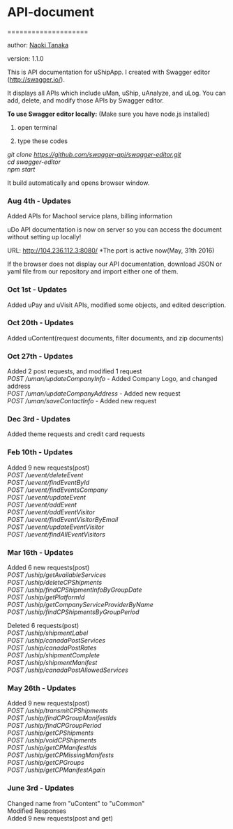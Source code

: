 # API-document
====================

author: [Naoki Tanaka](naoki.tanaka@machool.com)

version: 1.1.0

This is API documentation for uShipApp. I created with Swagger editor (http://swagger.io/). 

It displays all APIs which include uMan, uShip, uAnalyze, and uLog.
You can add, delete, and modify those APIs by Swagger editor.


<strong>To use Swagger editor locally:</strong>
(Make sure you have node.js installed)


1. open terminal
 

2. type these codes


<em>git clone https://github.com/swagger-api/swagger-editor.git</em><br>
<em>cd swagger-editor</em><br>
<em>npm start</em><br>


It build automatically and opens browser window.

<h3>Aug 4th - Updates</h3>

Added APIs for Machool service plans, billing information

uDo API documentation is now on server so you can access the document without setting up locally!

URL: http://104.236.112.3:8080/  *The port is active now(May, 31th 2016)

If the browser does not display our API documentation, download JSON or yaml file from our repository and import either one of them. 


<h3>Oct 1st - Updates</h3>

Added uPay and uVisit APIs, modified some objects, and edited description.  

<h3>Oct 20th - Updates</h3>

Added uContent(request documents, filter documents, and zip documents)

<h3>Oct 27th - Updates</h3>

Added 2 post requests, and modified 1 request<br>
<em>POST /uman/updateCompanyInfo</em> - Added Company Logo, and changed address<br>
<em>POST /uman/updateCompanyAddress</em> - Added new request<br>
<em>POST /uman/saveContactInfo</em> - Added new request<br>

<h3>Dec 3rd - Updates</h3>

Added theme requests and credit card requests<br>

<h3>Feb 10th - Updates</h3>

Added 9 new requests(post)<br>
<em>POST /uevent/deleteEvent</em><br>
<em>POST /uevent/findEventById</em><br>
<em>POST /uevent/findEventsCompany</em><br>
<em>POST /uevent/updateEvent</em><br>
<em>POST /uevent/addEvent</em><br>
<em>POST /uevent/addEventVisitor</em><br>
<em>POST /uevent/findEventVisitorByEmail</em><br>
<em>POST /uevent/updateEventVisitor</em><br>
<em>POST /uevent/findAllEventVisitors</em><br>

<h3>Mar 16th - Updates</h3>

Added 6 new requests(post)<br>
<em>POST /uship/getAvailableServices</em><br>
<em>POST /uship/deleteCPShipments</em><br>
<em>POST /uship/findCPShipmentInfoByGroupDate</em><br>
<em>POST /uship/getPlatformId</em><br>
<em>POST /uship/getCompanyServiceProviderByName</em><br>
<em>POST /uship/findCPShipmentsByGroupPeriod</em><br>

Deleted 6 requests(post)<br>
<em>POST /uship/shipmentLabel</em><br>
<em>POST /uship/canadaPostServices</em><br>
<em>POST /uship/canadaPostRates</em><br>
<em>POST /uship/shipmentComplete</em><br>
<em>POST /uship/shipmentManifest</em><br>
<em>POST /uship/canadaPostAllowedServices</em><br>

<h3>May 26th - Updates</h3>

Added 9 new requests(post)<br>
<em>POST /uship/transmitCPShipments</em><br>
<em>POST /uship/findCPGroupManifestIds</em><br>
<em>POST /uship/findCPGroupPeriod</em><br>
<em>POST /uship/getCPShipments</em><br>
<em>POST /uship/voidCPShipments</em><br>
<em>POST /uship/getCPManifestIds</em><br>
<em>POST /uship/getCPMissingManifests</em><br>
<em>POST /uship/getCPGroups</em><br>
<em>POST /uship/getCPManifestAgain</em><br>

<h3>June 3rd - Updates</h3>

Changed name from "uContent" to "uCommon"<br>
Modified Responses<br>
Added 9 new requests(post and get)<br>
